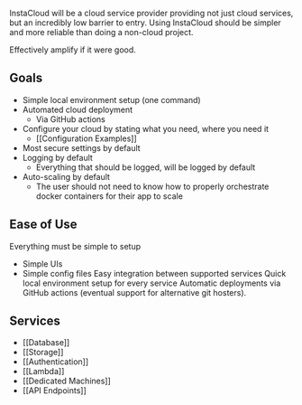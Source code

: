 InstaCloud will be a cloud service provider providing not just cloud services, but an incredibly low barrier to entry.  Using InstaCloud should be simpler and more reliable than doing a non-cloud project.

Effectively amplify if it were good.

## Goals
- Simple local environment setup (one command)
- Automated cloud deployment
	- Via GitHub actions
- Configure your cloud by stating what you need, where you need it
	- [[Configuration Examples]]
- Most secure settings by default
- Logging by default
	- Everything that should be logged, will be logged by default
- Auto-scaling by default
	- The user should not need to know how to properly orchestrate docker containers for their app to scale

## Ease of Use

Everything must be simple to setup
- Simple UIs
- Simple config files
Easy integration between supported services
Quick local environment setup for every service
Automatic deployments via GitHub actions (eventual support for alternative git hosters).

## Services
- [[Database]]
- [[Storage]]
- [[Authentication]]
- [[Lambda]]
- [[Dedicated Machines]]
- [[API Endpoints]]
